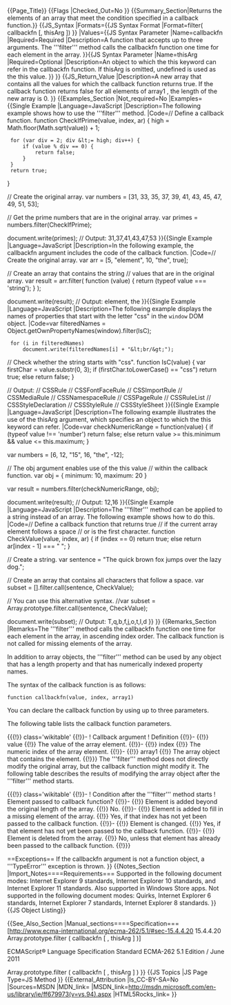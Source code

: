 {{Page_Title}}
{{Flags
|Checked_Out=No
}}
{{Summary_Section|Returns the elements of an array that meet the condition specified in a callback function.}}
{{JS_Syntax
|Formats={{JS Syntax Format
|Format=filter( callbackfn [, thisArg ])
}}
|Values={{JS Syntax Parameter
|Name=callbackfn
|Required=Required
|Description=A function that accepts up to three arguments. The '''filter''' method calls the callbackfn function one time for each element in the array.
}}{{JS Syntax Parameter
|Name=thisArg
|Required=Optional
|Description=An object to which the this keyword can refer in the callbackfn function. If thisArg is omitted, undefined is used as the this value.
}}
}}
{{JS_Return_Value
|Description=A new array that contains all the values for which the callback function returns true. If the callback function returns false for all elements of array1 , the length of the new array is 0.
}}
{{Examples_Section
|Not_required=No
|Examples={{Single Example
|Language=JavaScript
|Description=The following example shows how to use the '''filter''' method.
|Code=// Define a callback function.
 function CheckIfPrime(value, index, ar) {
     high = Math.floor(Math.sqrt(value)) + 1;
     
     for (var div = 2; div &lt;= high; div++) {
         if (value % div == 0) {
             return false;
         }
     } 
     return true;
 }
 
 // Create the original array.
 var numbers = [31, 33, 35, 37, 39, 41, 43, 45, 47, 49, 51, 53];
 
 // Get the prime numbers that are in the original array. 
 var primes = numbers.filter(CheckIfPrime);
 
 document.write(primes);
 // Output: 31,37,41,43,47,53
}}{{Single Example
|Language=JavaScript
|Description=In the following example, the callbackfn argument includes the code of the callback function.
|Code=// Create the original array.
 var arr = [5, "element", 10, "the", true];
 
 // Create an array that contains the string
 // values that are in the original array.
 var result = arr.filter(
     function (value) {
         return (typeof value === 'string');
     }
 );
 
 document.write(result);
 // Output: element, the
}}{{Single Example
|Language=JavaScript
|Description=The following example displays the names of properties that start with the letter "css" in the <code>window</code> DOM object.
|Code=var filteredNames = Object.getOwnPropertyNames(window).filter(IsC);
 
     for (i in filteredNames)
         document.write(filteredNames[i] + "&lt;br/&gt;");
 
 // Check whether the string starts with "css".
 function IsC(value) {
     var firstChar = value.substr(0, 3);
     if (firstChar.toLowerCase() == "css")
         return true;
     else
         return false;
     }
 
 // Output:
 // CSSRule
 // CSSFontFaceRule
 // CSSImportRule
 // CSSMediaRule
 // CSSNamespaceRule
 // CSSPageRule
 // CSSRuleList
 // CSSStyleDeclaration
 // CSSStyleRule
 // CSSStyleSheet
}}{{Single Example
|Language=JavaScript
|Description=The following example illustrates the use of the thisArg argument, which specifies an object to which the this keyword can refer.
|Code=var checkNumericRange = function(value) {
     if (typeof value !== 'number')
         return false;
     else 
         return value &gt;= this.minimum &amp;&amp; value &lt;= this.maximum;
 }
 
 var numbers = [6, 12, "15", 16, "the", -12];
 
 // The obj argument enables use of the this value
 // within the callback function.
 var obj = { minimum: 10, maximum: 20 }
 
 var result = numbers.filter(checkNumericRange, obj);
 
 document.write(result);
 // Output: 12,16
}}{{Single Example
|Language=JavaScript
|Description=The '''filter''' method can be applied to a string instead of an array. The following example shows how to do this.
|Code=// Define a callback function that returns true
 // if the current array element follows a space
 // or is the first character.
 function CheckValue(value, index, ar) {
     if (index == 0)
         return true;
     else
         return ar[index - 1] === " ";
 }
 
 // Create a string.
 var sentence = "The quick brown fox jumps over the lazy dog."; 
 
 // Create an array that contains all characters that follow a space.
 var subset = [].filter.call(sentence, CheckValue); 
 
 // You can use this alternative syntax.
 //var subset = Array.prototype.filter.call(sentence, CheckValue);
 
 document.write(subset);
 // Output: T,q,b,f,j,o,t,l,d
}}
}}
{{Remarks_Section
|Remarks=The '''filter''' method calls the callbackfn function one time for each element in the array, in ascending index order. The callback function is not called for missing elements of the array.

In addition to array objects, the '''filter''' method can be used by any object that has a length property and that has numerically indexed property names.

The syntax of the callback function is as follows:

<code>function callbackfn(value, index, array1)</code>

You can declare the callback function by using up to three parameters.

The following table lists the callback function parameters.

{{{!}} class='wikitable'
{{!}}-
! Callback argument
! Definition
{{!}}-
{{!}} value
{{!}} The value of the array element.
{{!}}-
{{!}} index
{{!}} The numeric index of the array element.
{{!}}-
{{!}} array1
{{!}} The array object that contains the element.
{{!}}} 
The '''filter''' method does not directly modify the original array, but the callback function might modify it. The following table describes the results of modifying the array object after the '''filter''' method starts.

{{{!}} class='wikitable'
{{!}}-
! Condition after the '''filter''' method starts
! Element passed to callback function?
{{!}}-
{{!}} Element is added beyond the original length of the array.
{{!}} No.
{{!}}-
{{!}} Element is added to fill in a missing element of the array.
{{!}} Yes, if that index has not yet been passed to the callback function.
{{!}}-
{{!}} Element is changed.
{{!}} Yes, if that element has not yet been passed to the callback function.
{{!}}-
{{!}} Element is deleted from the array.
{{!}} No, unless that element has already been passed to the callback function.
{{!}}}

==Exceptions==
If the callbackfn argument is not a function object, a '''TypeError''' exception is thrown.
}}
{{Notes_Section
|Import_Notes====Requirements===
Supported in the following document modes: Internet Explorer 9 standards, Internet Explorer 10 standards, and Internet Explorer 11 standards. Also supported in Windows Store apps. Not supported in the following document modes: Quirks, Internet Explorer 6 standards, Internet Explorer 7 standards, Internet Explorer 8 standards.
}}
{{JS Object Listing}}

{{See_Also_Section
|Manual_sections====Specification===
[http://www.ecma-international.org/ecma-262/5.1/#sec-15.4.4.20 15.4.4.20 Array.prototype.filter ( callbackfn [ , thisArg ] )]

ECMAScript® Language Specification
Standard ECMA-262
5.1 Edition / June 2011




Array.prototype.filter ( callbackfn [ , thisArg ] )
}}
{{JS Topics
|JS Page Type=JS Method
}}
{{External_Attribution
|Is_CC-BY-SA=No
|Sources=MSDN
|MDN_link=
|MSDN_link=http://msdn.microsoft.com/en-us/library/ie/ff679973(v=vs.94).aspx
|HTML5Rocks_link=
}}